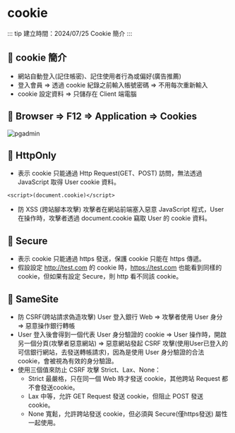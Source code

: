 # cookie

::: tip 建立時間：2024/07/25
Cookie 簡介
:::

## :pushpin: cookie 簡介
- 網站自動登入(記住帳密)、記住使用者行為或偏好(廣告推薦)
- 登入會員 => 透過 cookie 紀錄之前輸入帳號密碼 => 不用每次重新輸入
- cookie 設定資料 => 只儲存在 Client 端電腦

## :pushpin: Browser => F12 => Application => Cookies
![pgadmin](/public/cookie/cookie.png)


## :pushpin: HttpOnly
- 表示 cookie 只能通過 Http Request(GET、POST) 訪問，無法透過 JavaScript 取得 User cookie 資料。
``` script
<script>(document.cookie)</script>
```
- 防 XSS (跨站腳本攻擊) 攻擊者在網站前端塞入惡意 JavaScript 程式，User 在操作時，攻擊者透過 document.cookie 竊取 User 的 cookie 資料。

## :pushpin: Secure
- 表示 cookie 只能通過 https 發送，保護 cookie 只能在 https 傳遞。
- 假設設定 http://test.com 的 cookie 時，https://test.com 也能看到同樣的 cookie，但如果有設定 Secure，則 http 看不同該 cookie。

## :pushpin: SameSite
- 防 CSRF(跨站請求偽造攻擊) User 登入銀行 Web => 攻擊者使用 User 身分 => 惡意操作銀行轉帳
- User 登入後會得到一個代表 User 身分驗證的 cookie => User 操作時，開啟另一個分頁(攻擊者惡意網站) => 惡意網站發起 CSRF 攻擊(使用User已登入的可信銀行網站，去發送轉帳請求)，因為是使用 User 身分驗證的合法 cookie，會被視為有效的身分驗證。
- 使用三個值來防止 CSRF 攻擊 Strict、Lax、None：
    - Strict 最嚴格，只在同一個 Web 時才發送 cookie，其他跨站 Request 都不會發送cookie。
    - Lax 中等，允許 GET Request 發送 cookie，但阻止 POST 發送 cookie。
    - None 寬鬆，允許跨站發送 cookie，但必須與 Secure(僅https發送) 屬性一起使用。
